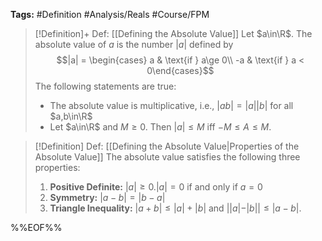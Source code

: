 **Tags:** #Definition #Analysis/Reals  #Course/FPM 

> [!Definition]+ Def: [[Defining the Absolute Value]]
> Let $a\in\R$. The absolute value of $a$ is the number $|a|$ defined by
> $$|a| = \begin{cases} a & \text{if } a\ge 0\\
-a & \text{if } a < 0\end{cases}$$
> The following statements are true:
> - The absolute value is multiplicative, i.e., $|ab|=|a||b|$ for all $a,b\in\R$
> - Let $a\in\R$ and $M\ge 0$. Then $|a| \le M$ iff $-M\le A\le M$.

> [!Definition] Def: [[Defining the Absolute Value|Properties of the Absolute Value]]
> The absolute value satisfies the following three properties:
> 1. **Positive Definite:** $|a| \ge 0. |a| = 0$ if and only if $a=0$
> 2. **Symmetry:** $|a-b| = |b-a|$
> 3. **Triangle Inequality:** $|a+b| \le |a| +|b|$ and $||a|-|b||\le |a-b|$.


%%EOF%%